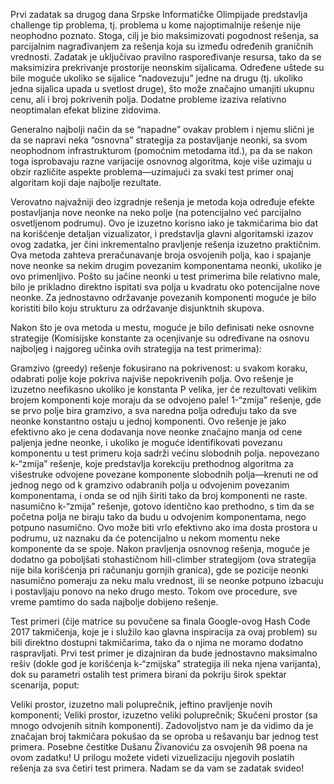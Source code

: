 Prvi zadatak sa drugog dana Srpske Informatičke Olimpijade predstavlja challenge tip problema, tj. problema u kome najoptimalnije rešenje nije neophodno poznato. Stoga, cilj je bio maksimizovati pogodnost rešenja, sa parcijalnim nagrađivanjem za rešenja koja su između određenih graničnih vrednosti. Zadatak je uključivao pravilno raspoređivanje resursa, tako da se maksimizira prekrivanje prostorije neonskim sijalicama. Određene uštede su bile moguće ukoliko se sijalice “nadovezuju” jedne na drugu (tj. ukoliko jedna sijalica upada u svetlost druge), što može značajno umanjiti ukupnu cenu, ali i broj pokrivenih polja. Dodatne probleme izaziva relativno neoptimalan efekat blizine zidovima.

Generalno najbolji način da se “napadne” ovakav problem i njemu slični je da se napravi neka “osnovna” strategija za postavljanje neonki, sa svom neophodnom infrastrukturom (pomoćnim metodama itd.), pa da se nakon toga isprobavaju razne varijacije osnovnog algoritma, koje više uzimaju u obzir različite aspekte problema—uzimajući za svaki test primer onaj algoritam koji daje najbolje rezultate.

Verovatno najvažniji deo izgradnje rešenja je metoda koja određuje efekte postavljanja nove neonke na neko polje (na potencijalno već parcijalno osvetljenom podrumu). Ovo je izuzetno korisno iako je takmičarima bio dat na korišćenje detaljan vizualizator, i predstavlja glavni algoritamski izazov ovog zadatka, jer čini inkrementalno pravljenje rešenja izuzetno praktičnim. Ova metoda zahteva preračunavanje broja osvojenih polja, kao i spajanje nove neonke sa nekim drugim povezanim komponentama neonki, ukoliko je ovo primenljivo. Pošto su jačine neonki u test primerima bile relativno male, bilo je prikladno direktno ispitati sva polja u kvadratu oko potencijalne nove neonke. Za jednostavno održavanje povezanih komponenti moguće je bilo koristiti bilo koju strukturu za održavanje disjunktnih skupova.

Nakon što je ova metoda u mestu, moguće je bilo definisati neke osnovne strategije (Komisijske konstante za ocenjivanje su određivane na osnovu najboljeg i najgoreg učinka ovih strategija na test primerima):

Gramzivo (greedy) rešenje fokusirano na pokrivenost: u svakom koraku, odabrati polje koje pokriva najviše nepokrivenih polja. Ovo rešenje je izuzetno neefikasno ukoliko je konstanta P velika, jer će rezultovati velikim brojem komponenti koje moraju da se odvojeno pale!
1-“zmija” rešenje, gde se prvo polje bira gramzivo, a sva naredna polja određuju tako da sve neonke konstantno ostaju u jednoj komponenti. Ovo rešenje je jako efektivno ako je cena dodavanja nove neonke značajno manja od cene paljenja jedne neonke, i ukoliko je moguće identifikovati povezanu komponentu u test primeru koja sadrži većinu slobodnih polja.
nepovezano k-“zmija” rešenje, koje predstavlja korekciju prethodnog algoritma za višestruke odvojene povezane komponente slobodnih polja—krenuti ne od jednog nego od k gramzivo odabranih polja u odvojenim povezanim komponentama, i onda se od njih širiti tako da broj komponenti ne raste.
nasumično k-“zmija” rešenje, gotovo identično kao prethodno, s tim da se početna polja ne biraju tako da budu u odvojenim komponentama, nego potpuno nasumično. Ovo može biti vrlo efektivno ako ima dosta prostora u podrumu, uz naznaku da će potencijalno u nekom momentu neke komponente da se spoje.
Nakon pravljenja osnovnog rešenja, moguće je dodatno ga poboljšati stohastičnom hill-climber strategijom (ova strategija nije bila korišćenja pri računanju gornjih granica), gde se pozicije neonki nasumično pomeraju za neku malu vrednost, ili se neonke potpuno izbacuju i postavljaju ponovo na neko drugo mesto. Tokom ove procedure, sve vreme pamtimo do sada najbolje dobijeno rešenje.

Test primeri (čije matrice su povučene sa finala Google-ovog Hash Code 2017 takmičenja, koje je i služilo kao glavna inspiracija za ovaj problem) su bili direktno dostupni takmičarima, tako da o njima ne moramo dodatno raspravljati. Prvi test primer je dizajniran da bude jednostavno maksimalno rešiv (dokle god je korišćenja k-“zmijska” strategija ili neka njena varijanta), dok su parametri ostalih test primera birani da pokriju širok spektar scenarija, poput:

Veliki prostor, izuzetno mali poluprečnik, jeftino pravljenje novih komponenti;
Veliki prostor, izuzetno veliki poluprečnik;
Skučeni prostor (sa mnogo odvojenih sitnih komponenti).
Zadovoljstvo nam je da vidimo da je značajan broj takmičara pokušao da se oproba u rešavanju bar jednog test primera. Posebne čestitke Dušanu Živanoviću za osvojenih 98 poena na ovom zadatku! U prilogu možete videti vizuelizaciju njegovih poslatih rešenja za sva četiri test primera. Nadam se da vam se zadatak svideo! 
